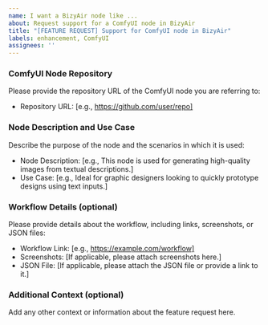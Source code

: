 ```yaml
---
name: I want a BizyAir node like ...
about: Request support for a ComfyUI node in BizyAir
title: "[FEATURE REQUEST] Support for ComfyUI node in BizyAir"
labels: enhancement, ComfyUI
assignees: ''
---
```


### ComfyUI Node Repository

Please provide the repository URL of the ComfyUI node you are referring to:

- Repository URL: [e.g., https://github.com/user/repo]

### Node Description and Use Case

Describe the purpose of the node and the scenarios in which it is used:

- Node Description: [e.g., This node is used for generating high-quality images from textual descriptions.]
- Use Case: [e.g., Ideal for graphic designers looking to quickly prototype designs using text inputs.]

### Workflow Details (optional)

Please provide details about the workflow, including links, screenshots, or JSON files:

- Workflow Link: [e.g., https://example.com/workflow]
- Screenshots: [If applicable, please attach screenshots here.]
- JSON File: [If applicable, please attach the JSON file or provide a link to it.]

### Additional Context (optional)

Add any other context or information about the feature request here.
